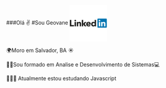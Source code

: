 ###Olá ✌️
#Sou Geovane
<a href="https://www.linkedin.com/in/geovanenascimento/" target="_blank">
<img align="center" alt="geovane-linkedin" height="98" width="100" src="https://raw.githubusercontent.com/devicons/devicon/master/icons/linkedin/linkedin-original-wordmark.svg"
style="max-width:100%;">
</a>

🌍Moro em Salvador, BA ☀️

👨‍🎓Sou formado em Analise e Desenvolvimento de Sistemas💻

👨🏾‍💻 Atualmente estou estudando Javascript
